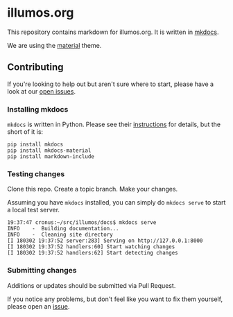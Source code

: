 # illumos.org

This repository contains markdown for illumos.org. It is written in
[mkdocs](http://www.mkdocs.org).

We are using the [material](https://squidfunk.github.io/mkdocs-material/)
theme.

## Contributing 

If you're looking to help out but aren't sure where to start, please have a
look at our [open issues](https://github.com/illumos/docs/issues).

### Installing mkdocs

`mkdocs` is written in Python. Please see their
[instructions](http://www.mkdocs.org/#installation) for details, but the short
of it is:

```
pip install mkdocs
pip install mkdocs-material
pip install markdown-include
```

### Testing changes

Clone this repo. Create a topic branch. Make your changes.

Assuming you have `mkdocs` installed, you can simply do `mkdocs serve` to start
a local test server.

```
19:37:47 cronus:~/src/illumos/docs$ mkdocs serve
INFO    -  Building documentation...
INFO    -  Cleaning site directory
[I 180302 19:37:52 server:283] Serving on http://127.0.0.1:8000
[I 180302 19:37:52 handlers:60] Start watching changes
[I 180302 19:37:52 handlers:62] Start detecting changes
```

### Submitting changes

Additions or updates should be submitted via Pull Request.

If you notice any problems, but don't feel like you want to fix them yourself,
please open an [issue](https://github.com/illumos/docs/issues).

